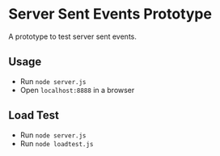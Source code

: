 # Server Sent Events Prototype

A prototype to test server sent events.

## Usage

* Run `node server.js`
* Open `localhost:8888` in a browser

## Load Test

* Run `node server.js`
* Run `node loadtest.js`
